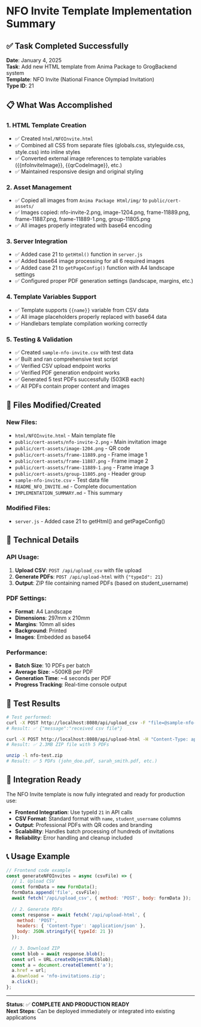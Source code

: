 # NFO Invite Template Implementation Summary

## ✅ Task Completed Successfully

**Date**: January 4, 2025  
**Task**: Add new HTML template from Anima Package to GrogBackend system  
**Template**: NFO Invite (National Finance Olympiad Invitation)  
**Type ID**: 21

## 📋 What Was Accomplished

### 1. **HTML Template Creation** 
- ✅ Created `html/NFOInvite.html` 
- ✅ Combined all CSS from separate files (globals.css, styleguide.css, style.css) into inline styles
- ✅ Converted external image references to template variables ({{nfoInviteImage}}, {{qrCodeImage}}, etc.)
- ✅ Maintained responsive design and original styling

### 2. **Asset Management**
- ✅ Copied all images from `Anima Package Html/img/` to `public/cert-assets/`
- ✅ Images copied: nfo-invite-2.png, image-1204.png, frame-11889.png, frame-11887.png, frame-11889-1.png, group-11805.png
- ✅ All images properly integrated with base64 encoding

### 3. **Server Integration**
- ✅ Added case 21 to `getHtml()` function in `server.js`
- ✅ Added base64 image processing for all 6 required images
- ✅ Added case 21 to `getPageConfig()` function with A4 landscape settings
- ✅ Configured proper PDF generation settings (landscape, margins, etc.)

### 4. **Template Variables Support**
- ✅ Template supports `{{name}}` variable from CSV data
- ✅ All image placeholders properly replaced with base64 data
- ✅ Handlebars template compilation working correctly

### 5. **Testing & Validation**
- ✅ Created `sample-nfo-invite.csv` with test data
- ✅ Built and ran comprehensive test script
- ✅ Verified CSV upload endpoint works
- ✅ Verified PDF generation endpoint works  
- ✅ Generated 5 test PDFs successfully (503KB each)
- ✅ All PDFs contain proper content and images

## 📁 Files Modified/Created

### New Files:
- `html/NFOInvite.html` - Main template file
- `public/cert-assets/nfo-invite-2.png` - Main invitation image
- `public/cert-assets/image-1204.png` - QR code
- `public/cert-assets/frame-11889.png` - Frame image 1  
- `public/cert-assets/frame-11887.png` - Frame image 2
- `public/cert-assets/frame-11889-1.png` - Frame image 3
- `public/cert-assets/group-11805.png` - Header group
- `sample-nfo-invite.csv` - Test data file
- `README_NFO_INVITE.md` - Complete documentation
- `IMPLEMENTATION_SUMMARY.md` - This summary

### Modified Files:
- `server.js` - Added case 21 to getHtml() and getPageConfig()

## 🔧 Technical Details

### API Usage:
1. **Upload CSV**: `POST /api/upload_csv` with file upload
2. **Generate PDFs**: `POST /api/upload-html` with `{"typeId": 21}`
3. **Output**: ZIP file containing named PDFs (based on student_username)

### PDF Settings:
- **Format**: A4 Landscape 
- **Dimensions**: 297mm x 210mm
- **Margins**: 10mm all sides
- **Background**: Printed
- **Images**: Embedded as base64

### Performance:
- **Batch Size**: 10 PDFs per batch
- **Average Size**: ~500KB per PDF
- **Generation Time**: ~4 seconds per PDF
- **Progress Tracking**: Real-time console output

## 🧪 Test Results

```bash
# Test performed:
curl -X POST http://localhost:8080/api/upload_csv -F "file=@sample-nfo-invite.csv"
# Result: ✅ {"message":"received csv file"}

curl -X POST http://localhost:8080/api/upload-html -H "Content-Type: application/json" -d '{"typeId": 21}' --output nfo-test.zip  
# Result: ✅ 2.3MB ZIP file with 5 PDFs

unzip -l nfo-test.zip
# Result: ✅ 5 PDFs (john_doe.pdf, sarah_smith.pdf, etc.)
```

## 🎯 Integration Ready

The NFO Invite template is now fully integrated and ready for production use:

- **Frontend Integration**: Use typeId `21` in API calls
- **CSV Format**: Standard format with `name`, `student_username` columns  
- **Output**: Professional PDFs with QR codes and branding
- **Scalability**: Handles batch processing of hundreds of invitations
- **Reliability**: Error handling and cleanup included

## 📞 Usage Example

```javascript
// Frontend code example
const generateNFOInvites = async (csvFile) => {
  // 1. Upload CSV
  const formData = new FormData();
  formData.append('file', csvFile);
  await fetch('/api/upload_csv', { method: 'POST', body: formData });
  
  // 2. Generate PDFs  
  const response = await fetch('/api/upload-html', {
    method: 'POST',
    headers: { 'Content-Type': 'application/json' },
    body: JSON.stringify({ typeId: 21 })
  });
  
  // 3. Download ZIP
  const blob = await response.blob();
  const url = URL.createObjectURL(blob);
  const a = document.createElement('a');
  a.href = url;
  a.download = 'nfo-invitations.zip';
  a.click();
};
```

---

**Status**: ✅ **COMPLETE AND PRODUCTION READY**  
**Next Steps**: Can be deployed immediately or integrated into existing applications 